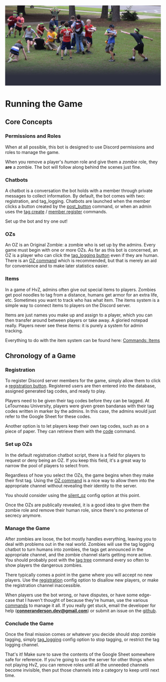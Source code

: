 ![Hero](img/hero6.webp)

# Running the Game

## Core Concepts

### Permissions and Roles

When at all possible, this bot is designed to use Discord permissions and roles to manage the game.

When you remove a player's *human* role and give them a *zombie* role, they **are** a zombie. The bot will follow along behind the scenes just fine.

### Chatbots

A chatbot is a conversation the bot holds with a member through private messages to collect information. By default, the bot comes with two: registration, and tag_logging. Chatbots are launched when the member clicks a button created by the [post_button](../commands/#post_button) command, or when an admin uses the [tag create](../commands/#tag-create) / [member register](../commands/#member-register) commands.

Set up the bot and try one out!

### OZs

An OZ is an Original Zombie: a zombie who is set up by the admins. Every game must begin with one or more OZs. As far as this bot is concerned, an OZ is a player who can click the [tag_logging button](../commands/#post_button) even if they are human. There is an [OZ command](../commands/#oz) which is recommended, but that is merely an aid for convenience and to make later statistics easier.

### Items

In a game of HvZ, admins often give out special items to players. Zombies get pool noodles to tag from a distance, humans get armor for an extra life, etc. Sometimes you want to track who has what item. The items system is a simple way to connect items to players on the Discord server. 

Items are just names you make up and assign to a player, which you can then transfer around between players or take away. A gloried notepad really. Players never see these items: it is purely a system for admin tracking.

Everything to do with the item system can be found here: [Commands: Items](../commands/#item-commands)

## Chronology of a Game

### Registration

To register Discord server members for the game, simply allow them to click a [registration button](../commands/#post_button). Registered users are then entered into the database, assigned generated tag codes, and ready to play.

Players need to be given their tag codes before they can be tagged. At LeTourneau University, players were given green bandanas with their tag codes written in marker by the admins. In this case, the admins would just refer to the Google Sheet for these codes.

Another option is to let players keep their own tag codes, such as on a piece of paper. They can retrieve them with the [code](../commands/#code) command.

### Set up OZs

In the default registration chatbot script, there is a field for players to request or deny being an OZ. If you keep this field, it's a great way to narrow the pool of players to select from.

Regardless of how you select the OZs, the game begins when they make their first tag. Using the [OZ command](../commands/#oz) is a nice way to allow them into the appropriate channel without revealing their identity to the server. 

You should consider using the [silent_oz](../config_options/#silent_oz) config option at this point.

Once the OZs are publically revealed, it is a good idea to give them the zombie role and remove their human role, since there's no pretense of secrecy anymore.

### Manage the Game

After zombies are loose, the bot mostly handles everything, leaving you to deal with problems out in the real world. Zombies will use the tag logging chatbot to turn humans into zombies, the tags get announced in the appropriate channel, and the zombie channel starts getting more active. You should probably post with the [tag tree](../commands/#tag-tree) command every so often to show players the dangerous zombies.

There typically comes a point in the game where you will accept no new players. Use the [registration](../config_options/#registration) config option to disallow new players, or make the registration channel inaccessible.

When players use the bot wrong, or have disputes, or have some edge-case that I haven't thought of because they're human, use the various [commands](../commands) to manage it all. If you really get stuck, email the developer for help (**conneranderson.dev@gmail.com**) or submit an issue on the [github](https://github.com/Conner-Anderson/discord-hvz/issues).

### Conclude the Game

Once the final mission comes or whatever you decide should stop zombie tagging, simply [tag_logging](../config_options/#tag_logging) config option to stop tagging, or restrict the tag logging channel.

That's it! Make sure to save the contents of the Google Sheet somewhere safe for reference. If you're going to use the server for other things when not playing HvZ, you can remove roles until all the unneeded channels become invisible, then put those channels into a category to keep until next time.


